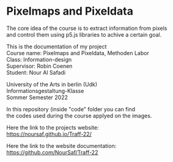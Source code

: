 # Pixelmaps and Pixeldata

The core idea of the course is to extract information from pixels <br>
and control them using p5.js libraries to achive a certain goal.<br>

This is the documentation of my project <br>
Course name: Pixelmaps and Pixeldata, Methoden Labor <br>
Class: Information-design <br>
Supervisor: Robin Coenen <br>
Student: Nour Al Safadi <br>

University of the Arts in berlin (Udk)<br>
Informationsgestaltung-Klasse<br>
Sommer Semester 2022 <br>

In this repository (inside "code" folder you can find <br>the codes used during the course 
applyed on the images. <br>

Here the link to the projects website: <br>
https://noursaf.github.io/Traff-22/ <br>

Here the link to the website documentation: <br>
https://github.com/NourSaf/Traff-22

